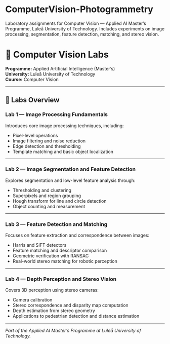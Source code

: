 # ComputerVision-Photogrammetry
Laboratory assignments for Computer Vision — Applied AI Master’s Programme, Luleå University of Technology. Includes experiments on image processing, segmentation, feature detection, matching, and stereo vision.


# 🧠 Computer Vision Labs  
**Programme:** Applied Artificial Intelligence (Master’s)  
**University:** Luleå University of Technology  
**Course:** Computer Vision  

---

## 🧪 Labs Overview

### **Lab 1 — Image Processing Fundamentals**
Introduces core image processing techniques, including:
- Pixel-level operations  
- Image filtering and noise reduction  
- Edge detection and thresholding  
- Template matching and basic object localization  

---

### **Lab 2 — Image Segmentation and Feature Detection**
Explores segmentation and low-level feature analysis through:
- Thresholding and clustering  
- Superpixels and region grouping  
- Hough transform for line and circle detection  
- Object counting and measurement  

---

### **Lab 3 — Feature Detection and Matching**
Focuses on feature extraction and correspondence between images:
- Harris and SIFT detectors  
- Feature matching and descriptor comparison  
- Geometric verification with RANSAC  
- Real-world stereo matching for robotic perception  

---

### **Lab 4 — Depth Perception and Stereo Vision**
Covers 3D perception using stereo cameras:
- Camera calibration  
- Stereo correspondence and disparity map computation  
- Depth estimation from stereo geometry  
- Applications to pedestrian detection and distance estimation  

---

*Part of the Applied AI Master’s Programme at Luleå University of Technology.*

